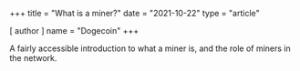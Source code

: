 +++
title = "What is a miner?"
date = "2021-10-22"
type = "article"

[ author ]
  name = "Dogecoin"
+++

A fairly accessible introduction to what a miner is, and the role of miners in the network.
